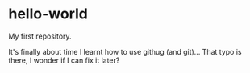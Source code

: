 # hello-world
My first repository.

It's finally about time I learnt how to use githug (and git)...
That typo is there, I wonder if I can fix it later?

